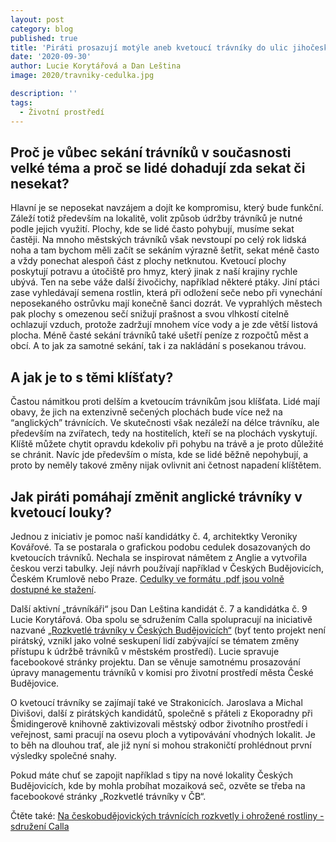 ```yaml
---
layout: post
category: blog
published: true
title: 'Piráti prosazují motýle aneb kvetoucí trávníky do ulic jihočeských měst.'
date: '2020-09-30'
author: Lucie Korytářová a Dan Leština
image: 2020/travniky-cedulka.jpg

description: ''
tags:
  - Životní prostředí
---
```

## Proč je vůbec sekání trávníků v současnosti velké téma a proč se lidé dohadují zda sekat či nesekat?

Hlavní je se neposekat navzájem a dojít ke kompromisu, který bude funkční. Záleží totiž především na lokalitě, volit způsob údržby trávníků je nutné podle jejich využití. Plochy, kde se lidé často pohybují, musíme sekat častěji. Na mnoho městských trávníků však nevstoupí po celý rok lidská noha a tam bychom měli začít se sekáním výrazně šetřit, sekat méně často a vždy ponechat alespoň část z plochy netknutou.
 Kvetoucí plochy poskytují potravu a útočiště pro hmyz, který jinak z naší krajiny rychle ubývá. Ten na sebe váže další živočichy, například některé ptáky. Jiní ptáci zase vyhledávají semena rostlin, která při odložení seče nebo při vynechání neposekaného ostrůvku mají konečně šanci dozrát. Ve vyprahlých městech pak plochy s omezenou sečí snižují prašnost a svou vlhkostí citelně ochlazují vzduch, protože zadržují mnohem více vody a je zde větší listová plocha. 
Méně časté sekání trávníků také ušetří peníze z rozpočtů měst a obcí. A to jak za samotné sekání, tak i za nakládání s posekanou trávou.

## A jak je to s těmi klíšťaty?
Častou námitkou proti delším a kvetoucím trávníkům jsou klíšťata. Lidé mají obavy, že jich na extenzivně sečených plochách bude více než na “anglických” trávnících. Ve skutečnosti však nezáleží na délce trávníku, ale především na zvířatech, tedy na hostitelích, kteří se na plochách vyskytují. Klíště můžete chytit opravdu kdekoliv při pohybu na trávě a je proto důležité se chránit. Navíc jde především o místa, kde se lidé běžně nepohybují, a proto by neměly takové změny nijak ovlivnit ani četnost napadení klíštětem. 

## Jak piráti pomáhají změnit anglické trávníky v kvetoucí louky?
Jednou z iniciativ je pomoc naší kandidátky č. 4, architektky Veroniky Kovářové. Ta se postarala o grafickou podobu cedulek dosazovaných do kvetoucích trávníků. Nechala se inspirovat námětem z Anglie a vytvořila českou verzi tabulky. Její návrh používají například v Českých Budějovicích, Českém Krumlově nebo Praze. [Cedulky ve formátu .pdf jsou volně dostupné ke stažení](https://drive.google.com/drive/folders/1fYC5ToULB7iTPzGA6LMm3EPclR4-VyW2).

Další aktivní „trávníkáři“ jsou Dan Leština kandidát č. 7 a kandidátka č. 9 Lucie Korytářová. Oba spolu se sdružením Calla spolupracují na iniciativě nazvané [„Rozkvetlé trávníky v Českých Budějovicích“](https://www.facebook.com/chcememotyly/photos/a.1485457798343661/2721154824773946/?type=3&theater) (byť tento projekt není pirátský, vznikl jako volné seskupení lidí zabývající se tématem změny přístupu k údržbě trávníků v městském prostředí). Lucie spravuje facebookové stránky projektu. Dan se věnuje samotnému prosazování úpravy managementu trávníků v komisi pro životní prostředí města České Budějovice.

O kvetoucí trávníky se zajímají také ve Strakonicích. Jaroslava a Michal Divišovi, další z pirátských kandidátů, společně s přáteli z Ekoporadny při Šmidingerově knihovně zaktivizovali městský odbor životního prostředí i veřejnost, sami pracují na osevu ploch a vytipovávání vhodných lokalit. Je to běh na dlouhou trať, ale již nyní si mohou strakoničtí prohlédnout první výsledky společné snahy.

Pokud máte chuť se zapojit například s tipy na nové lokality Českých Budějovicích, kde by mohla probíhat mozaiková seč, ozvěte se třeba na facebookové stránky „Rozkvetlé trávníky v ČB“. 

Čtěte také: [Na českobudějovických trávnících rozkvetly i ohrožené rostliny - sdružení Calla](http://calla.cz/index.php?path=hl_stranka/tiskovky/2020&php=tz200708.php)

